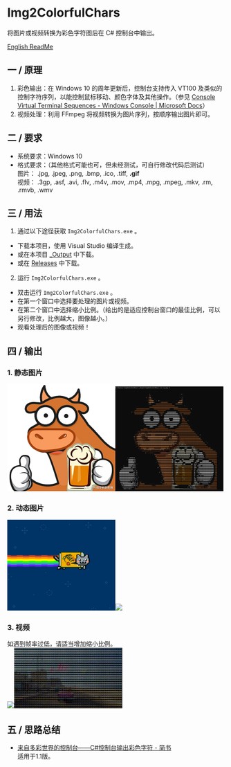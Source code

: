 # Img2ColorfulChars
将图片或视频转换为彩色字符图后在 C# 控制台中输出。

[English ReadMe](README.md)

## 一 / 原理
1. 彩色输出：在 Windows 10 的周年更新后，控制台支持传入 VT100 及类似的控制字符序列，以能控制鼠标移动、颜色字体及其他操作。（参见 [Console Virtual Terminal Sequences - Windows Console | Microsoft Docs](
https://docs.microsoft.com/en-us/windows/console/console-virtual-terminal-sequences)）
2. 视频处理：利用 FFmpeg 将视频转换为图片序列，按顺序输出图片即可。

## 二 / 要求
- 系统要求：Windows 10
- 格式要求：（其他格式可能也可，但未经测试，可自行修改代码后测试）  
图片： .jpg, .jpeg, .png, .bmp, .ico, .tiff, **.gif**  
视频： .3gp, .asf, .avi, .flv, .m4v, .mov, .mp4, .mpg, .mpeg, .mkv, .rm, .rmvb, .wmv

## 三 / 用法
1. 通过以下途径获取 `Img2ColorfulChars.exe` 。
  - 下载本项目，使用 Visual Studio 编译生成。
  - 或在本项目 [_Output](_Output) 中下载。
  - 或在 [Releases](https://github.com/Roy0309/Img2ColorfulChars/releases) 中下载。
    
2. 运行 `Img2ColorfulChars.exe` 。
  - 双击运行 `Img2ColorfulChars.exe` 。
  - 在第一个窗口中选择要处理的图片或视频。
  - 在第二个窗口中选择缩小比例。（给出的是适应控制台窗口的最佳比例，可以另行修改，比例越大，图像越小。）
  - 观看处理后的图像或视频！

## 四 / 输出

### 1. 静态图片
<img width="250" src="Images/original.png"/><img width="250" src="Images/output.png"/>

### 2. 动态图片
<img width="250" src="Images/original.gif"/><img width="250" src="Images/output.gif"/>

### 3. 视频
如遇到帧率过低，请适当增加缩小比例。  
<img width="250" src="Images/originalvideo.gif"/><img width="250" src="Images/outputvideo.gif"/>

## 五 / 思路总结
- [来自多彩世界的控制台——C#控制台输出彩色字符 - 简书](https://www.jianshu.com/p/8a083421c11d)  
  适用于1.1版。
